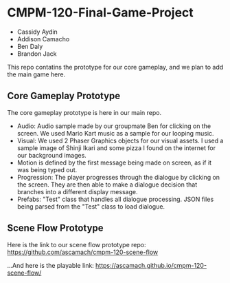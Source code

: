 # CMPM-120-Final-Game-Project
- Cassidy Aydin
- Addison Camacho
- Ben Daly
- Brandon Jack

This repo contatins the prototype for our core gameplay, and we plan to add the main game here.

## Core Gameplay Prototype
The core gameplay prototype is here in our main repo.
- Audio: Audio sample made by our groupmate Ben for clicking on the screen. We used Mario Kart music as a sample for our looping music.
- Visual: We used 2 Phaser Graphics objects for our visual assets. I used a sample image of Shinji Ikari and some pizza I found on the internet for our background images.
- Motion is defined by the first message being made on screen, as if it was being typed out.
- Progression: The player progresses through the dialogue by clicking on the screen. They are then able to make a dialogue decision that branches into a different display message.
- Prefabs: "Test" class that handles all dialogue processing. JSON files being parsed from the "Test" class to load dialogue.

## Scene Flow Prototype
Here is the link to our scene flow prototype repo: https://github.com/ascamach/cmpm-120-scene-flow

...And here is the playable link: https://ascamach.github.io/cmpm-120-scene-flow/
